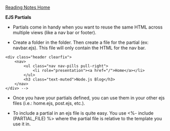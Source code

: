 [Reading Notes Home](https://d-d-wolfe.github.io/reading-notes/)

**EJS Partials**

- Partials come in handy when you want to reuse the same HTML across multiple views (like a nav bar or footer).

- Create a <partials> folder in the <views> folder. Then create a file for the partial (ex: navbar.ejs). This file will only contain the HTML for the nav bar.

 <!-- Here is a sample:  <!-- views/partials/navbar.ejs -->
    <div class="header clearfix">
        <nav>
            <ul class="nav nav-pills pull-right">
                <li role="presentation"><a href="/">Home</a></li>
            </ul>
            <h3 class="text-muted">Node.js Blog</h3>
        </nav>
    </div> -->

- Once you have your partials defined, you can use them in your other ejs files (i.e.: home.ejs, post.ejs, etc.).

- To include a partial in an ejs file is quite easy. You use <%- include (PARTIAL_FILE) %> where the partial file is relative to the template you use it in.